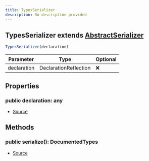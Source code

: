 ```yaml
---
title: TypesSerializer
description: No description provided
---
```



## TypesSerializer extends [AbstractSerializer](/docs/markdown/classes/AbstractSerializer.md)


```typescript
TypesSerializer(declaration)
```
| Parameter | Type | Optional |
| ----------- | ----------- | ----------- |
| declaration | DeclarationReflection | ❌ |


## Properties
### public declaration: any
- [Source](https://github.com/neplextech/micro-docgen/blob/0a3a2574da6de7199a2316a00abcd9d9f17c69a7/src/serializers/AbstractSerializer.ts#L4)

## Methods
### public serialize(): DocumentedTypes
- [Source](https://github.com/neplextech/micro-docgen/blob/0a3a2574da6de7199a2316a00abcd9d9f17c69a7/src/serializers/TypesSerializer.ts#L27)